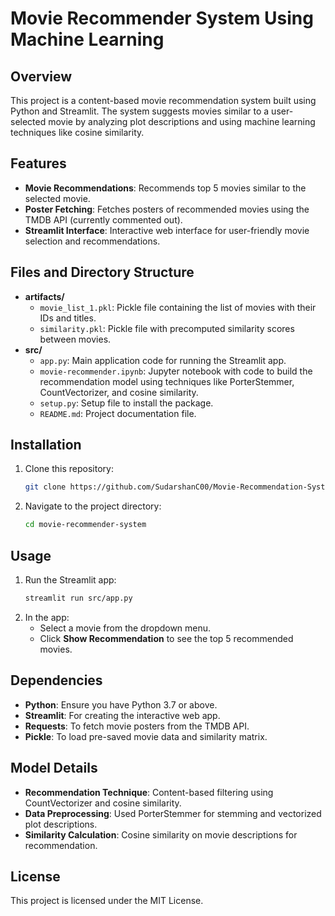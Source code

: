 # Movie Recommender System Using Machine Learning

## Overview
This project is a content-based movie recommendation system built using Python and Streamlit. The system suggests movies similar to a user-selected movie by analyzing plot descriptions and using machine learning techniques like cosine similarity.

## Features
- **Movie Recommendations**: Recommends top 5 movies similar to the selected movie.
- **Poster Fetching**: Fetches posters of recommended movies using the TMDB API (currently commented out).
- **Streamlit Interface**: Interactive web interface for user-friendly movie selection and recommendations.

## Files and Directory Structure
- **artifacts/**
  - `movie_list_1.pkl`: Pickle file containing the list of movies with their IDs and titles.
  - `similarity.pkl`: Pickle file with precomputed similarity scores between movies.
- **src/**
  - `app.py`: Main application code for running the Streamlit app.
  - `movie-recommender.ipynb`: Jupyter notebook with code to build the recommendation model using techniques like PorterStemmer, CountVectorizer, and cosine similarity.
  - `setup.py`: Setup file to install the package.
  - `README.md`: Project documentation file.

## Installation
1. Clone this repository:
   ```bash
   git clone https://github.com/SudarshanC00/Movie-Recommendation-System.git
   ```
2. Navigate to the project directory:
   ```bash
   cd movie-recommender-system
   ```
   
## Usage
1. Run the Streamlit app:
   ```bash
   streamlit run src/app.py
   ```
2. In the app:
   - Select a movie from the dropdown menu.
   - Click **Show Recommendation** to see the top 5 recommended movies.


## Dependencies
- **Python**: Ensure you have Python 3.7 or above.
- **Streamlit**: For creating the interactive web app.
- **Requests**: To fetch movie posters from the TMDB API.
- **Pickle**: To load pre-saved movie data and similarity matrix.

## Model Details
- **Recommendation Technique**: Content-based filtering using CountVectorizer and cosine similarity.
- **Data Preprocessing**: Used PorterStemmer for stemming and vectorized plot descriptions.
- **Similarity Calculation**: Cosine similarity on movie descriptions for recommendation.

## License
This project is licensed under the MIT License.
